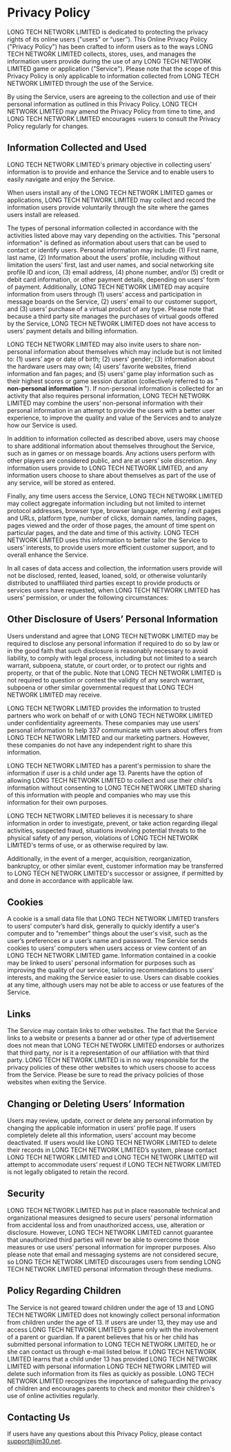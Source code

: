 # Privacy Policy

LONG TECH NETWORK LIMITED is dedicated to protecting the privacy rights of its
online users ("users" or “user”). This Online Privacy Policy ("Privacy
Policy") has been crafted to inform users as to the ways LONG TECH NETWORK
LIMITED collects, stores, uses, and manages the information users provide
during the use of any LONG TECH NETWORK LIMITED game or application
("Service"). Please note that the scope of this Privacy Policy is only
applicable to information collected from LONG TECH NETWORK LIMITED through the
use of the Service.

By using the Service, users are agreeing to the collection and use of their
personal information as outlined in this Privacy Policy. LONG TECH NETWORK
LIMITED may amend the Privacy Policy from time to time, and LONG TECH NETWORK
LIMITED encourages =users to consult the Privacy Policy regularly for changes.

## Information Collected and Used

LONG TECH NETWORK LIMITED's primary objective in collecting users’ information
is to provide and enhance the Service and to enable users to easily navigate
and enjoy the Service.

When users install any of the LONG TECH NETWORK LIMITED games or applications,
LONG TECH NETWORK LIMITED may collect and record the information users provide
voluntarily through the site where the games users install are released.

The types of personal information collected in accordance with the activities
listed above may vary depending on the activities. This "personal information"
is defined as information about users that can be used to contact or identify
users. Personal information may include: (1) First name, last name, (2)
Information about the users’ profile, including without limitation the users’
first, last and user names, and social networking site profile ID and icon,
(3) email address, (4) phone number, and/or (5) credit or debit card
information, or other payment details, depending on users’ form of payment.
Additionally, LONG TECH NETWORK LIMITED may acquire information from users
through (1) users’ access and participation in message boards on the Service,
(2) users’ email to our customer support, and (3) users’ purchase of a virtual
product of any type. Please note that because a third party site manages the
purchases of virtual goods offered by the Service, LONG TECH NETWORK LIMITED
does not have access to users’ payment details and billing information.

LONG TECH NETWORK LIMITED may also invite users to share non-personal
information about themselves which may include but is not limited to: (1)
users’ age or date of birth; (2) users’ gender; (3) information about the
hardware users may own; (4) users’ favorite websites, friend information and
fan pages; and (5) users’ game play information such as their highest scores
or game session duration (collectively referred to as " **non-personal
information** "). If non-personal information is collected for an activity
that also requires personal information, LONG TECH NETWORK LIMITED may combine
the users’ non-personal information with their personal information in an
attempt to provide the users with a better user experience, to improve the
quality and value of the Services and to analyze how our Service is used.

In addition to information collected as described above, users may choose to
share additional information about themselves throughout the Service, such as
in games or on message boards. Any actions users perform with other players
are considered public, and are at users’ sole discretion. Any information
users provide to LONG TECH NETWORK LIMITED, and any information users choose
to share about themselves as part of the use of any service, will be stored as
entered.

Finally, any time users access the Service, LONG TECH NETWORK LIMITED may
collect aggregate information including but not limited to internet protocol
addresses, browser type, browser language, referring / exit pages and URLs,
platform type, number of clicks, domain names, landing pages, pages viewed and
the order of those pages, the amount of time spent on particular pages, and
the date and time of this activity. LONG TECH NETWORK LIMITED uses this
information to better tailor the Service to users’ interests, to provide users
more efficient customer support, and to overall enhance the Service.

In all cases of data access and collection, the information users provide will
not be disclosed, rented, leased, loaned, sold, or otherwise voluntarily
distributed to unaffiliated third parties except to provide products or
services users have requested, when LONG TECH NETWORK LIMITED has users’
permission, or under the following circumstances:

## Other Disclosure of Users’ Personal Information

Users understand and agree that LONG TECH NETWORK LIMITED may be required to
disclose any personal information if required to do so by law or in the good
faith that such disclosure is reasonably necessary to avoid liability, to
comply with legal process, including but not limited to a search warrant,
subpoena, statute, or court order, or to protect our rights and property, or
that of the public. Note that LONG TECH NETWORK LIMITED is not required to
question or contest the validity of any search warrant, subpoena or other
similar governmental request that LONG TECH NETWORK LIMITED may receive.

LONG TECH NETWORK LIMITED provides the information to trusted partners who
work on behalf of or with LONG TECH NETWORK LIMITED under confidentiality
agreements. These companies may use users’ personal information to help 337
communicate with users about offers from LONG TECH NETWORK LIMITED and our
marketing partners. However, these companies do not have any independent right
to share this information.

LONG TECH NETWORK LIMITED has a parent's permission to share the information
if user is a child under age 13. Parents have the option of allowing LONG TECH
NETWORK LIMITED to collect and use their child's information without
consenting to LONG TECH NETWORK LIMITED sharing of this information with
people and companies who may use this information for their own purposes.

LONG TECH NETWORK LIMITED believes it is necessary to share information in
order to investigate, prevent, or take action regarding illegal activities,
suspected fraud, situations involving potential threats to the physical safety
of any person, violations of LONG TECH NETWORK LIMITED's terms of use, or as
otherwise required by law.

Additionally, in the event of a merger, acquisition, reorganization,
bankruptcy, or other similar event, customer information may be transferred to
LONG TECH NETWORK LIMITED's successor or assignee, if permitted by and done in
accordance with applicable law.

## **Cookies**

A cookie is a small data file that LONG TECH NETWORK LIMITED transfers to
users’ computer’s hard disk, generally to quickly identify a user's computer
and to "remember" things about the user's visit, such as the user’s
preferences or a user’s name and password. The Service sends cookies to users’
computers when users access or view content of an LONG TECH NETWORK LIMITED
game. Information contained in a cookie may be linked to users’ personal
information for purposes such as improving the quality of our service,
tailoring recommendations to users’ interests, and making the Service easier
to use. Users can disable cookies at any time, although users may not be able
to access or use features of the Service.

## **Links**

The Service may contain links to other websites. The fact that the Service
links to a website or presents a banner ad or other type of advertisement does
not mean that LONG TECH NETWORK LIMITED endorses or authorizes that third
party, nor is it a representation of our affiliation with that third party.
LONG TECH NETWORK LIMITED is in no way responsible for the privacy policies of
these other websites to which users choose to access from the Service. Please
be sure to read the privacy policies of those websites when exiting the
Service.

## **Changing or Deleting Users’ Information**

Users may review, update, correct or delete any personal information by
changing the applicable information in users’ profile page. If users
completely delete all this information, users’ account may become deactivated.
If users would like LONG TECH NETWORK LIMITED to delete their records in LONG
TECH NETWORK LIMITED’s system, please contact LONG TECH NETWORK LIMITED and
LONG TECH NETWORK LIMITED will attempt to accommodate users’ request if LONG
TECH NETWORK LIMITED is not legally obligated to retain the record.

## **Security**

LONG TECH NETWORK LIMITED has put in place reasonable technical and
organizational measures designed to secure users’ personal information from
accidental loss and from unauthorized access, use, alteration or disclosure.
However, LONG TECH NETWORK LIMITED cannot guarantee that unauthorized third
parties will never be able to overcome those measures or use users’ personal
information for improper purposes. Also please note that email and messaging
systems are not considered secure, so LONG TECH NETWORK LIMITED discourages
users from sending LONG TECH NETWORK LIMITED personal information through
these mediums.

## **Policy Regarding Children**

The Service is not geared toward children under the age of 13 and LONG TECH
NETWORK LIMITED does not knowingly collect personal information from children
under the age of 13. If users are under 13, they may use and access LONG TECH
NETWORK LIMITED’s game only with the involvement of a parent or guardian. If a
parent believes that his or her child has submitted personal information to
LONG TECH NETWORK LIMITED, he or she can contact us through e-mail listed
below. If LONG TECH NETWORK LIMITED learns that a child under 13 has provided
LONG TECH NETWORK LIMITED with personal information LONG TECH NETWORK LIMITED
will delete such information from its files as quickly as possible. LONG TECH
NETWORK LIMITED recognizes the importance of safeguarding the privacy of
children and encourages parents to check and monitor their children's use of
online activities regularly.

## **Contacting Us**

If users have any questions about this Privacy Policy, please contact
support@im30.net.

